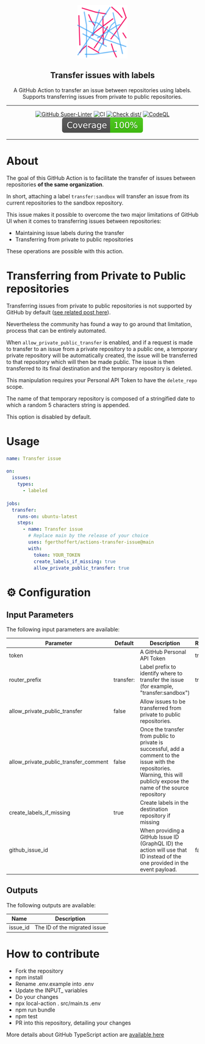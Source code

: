 <!-- markdownlint-disable MD041 -->
<p align="center">
  <img alt="ZenCrepesLogo" src="docs/zencrepes-logo.png" height="140" />
  <h2 align="center">Transfer issues with labels</h2>
  <p align="center">A GitHub Action to transfer an issue between repositories using
   labels. Supports transferring issues from private to public repositories.</p>
</p>

---

<div align="center">

[![GitHub Super-Linter](https://github.com/fgerthoffert/actions-transfer-issue/actions/workflows/linter.yml/badge.svg)](https://github.com/super-linter/super-linter)
![CI](https://github.com/fgerthoffert/actions-transfer-issue/actions/workflows/ci.yml/badge.svg)
[![Check dist/](https://github.com/fgerthoffert/actions-transfer-issue/actions/workflows/check-dist.yml/badge.svg)](https://github.com/fgerthoffert/actions-transfer-issue/actions/workflows/check-dist.yml)
[![CodeQL](https://github.com/fgerthoffert/actions-transfer-issue/actions/workflows/codeql-analysis.yml/badge.svg)](https://github.com/fgerthoffert/actions-transfer-issue/actions/workflows/codeql-analysis.yml)
[![Coverage](./badges/coverage.svg)](./badges/coverage.svg)

</div>

---

# About

The goal of this GitHub Action is to facilitate the transfer of issues between
repositories **of the same organization**.

In short, attaching a label `transfer:sandbox` will transfer an issue from its
current repositories to the sandbox repository.

This issue makes it possible to overcome the two major limitations of GitHub UI
when it comes to transferring issues between repositories:

- Maintaining issue labels during the transfer
- Transferring from private to public repositories

These operations are possible with this action.

# Transferring from Private to Public repositories

Transferring issues from private to public repositories is not supported by
GitHub by default
([see related post here](https://github.com/orgs/community/discussions/21979#discussioncomment-4800558)).

Nevertheless the community has found a way to go around that limitation, process
that can be entirely automated.

When `allow_private_public_transfer` is enabled, and if a request is made to
transfer to an issue from a private repository to a public one, a temporary
private repository will be automatically created, the issue will be transferred
to that repository which will then be made public. The issue is then transferred
to its final destination and the temporary repository is deleted.

This manipulation requires your Personal API Token to have the `delete_repo`
scope.

The name of that temporary repository is composed of a stringified date to which
a random 5 characters string is appended.

This option is disabled by default.

# Usage

```yaml
name: Transfer issue

on:
  issues:
    types:
      - labeled

jobs:
  transfer:
    runs-on: ubuntu-latest
    steps:
      - name: Transfer issue
        # Replace main by the release of your choice
        uses: fgerthoffert/actions-transfer-issue@main
        with:
          token: YOUR_TOKEN
          create_labels_if_missing: true
          allow_private_public_transfer: true
```

# :gear: Configuration

## Input Parameters

The following input parameters are available:

| Parameter                             | Default   | Description                                                                                                                                                                    | Required |
| ------------------------------------- | --------- | ------------------------------------------------------------------------------------------------------------------------------------------------------------------------------ | -------- |
| token                                 |           | A GitHub Personal API Token                                                                                                                                                    | true     |
| router_prefix                         | transfer: | Label prefix to identify where to transfer the issue (for example, "transfer:sandbox")                                                                                         | true     |
| allow_private_public_transfer         | false     | Allow issues to be transferred from private to public repositories.                                                                                                            |          |
| allow_private_public_transfer_comment | false     | Once the transfer from public to private is successful, add a comment to the issue with the repositories. Warning, this will publicly expose the name of the source repository |          |
| create_labels_if_missing              | true      | Create labels in the destination repository if missing                                                                                                                         |          |
| github_issue_id                       |           | When providing a GitHub Issue ID (GraphQL ID) the action will use that ID instead of the one provided in the event payload.                                                    | false    |

## Outputs

The following outputs are available:

| Name     | Description                  |
| -------- | ---------------------------- |
| issue_id | The ID of the migrated issue |

# How to contribute

- Fork the repository
- npm install
- Rename .env.example into .env
- Update the INPUT\_ variables
- Do your changes
- npx local-action . src/main.ts .env
- npm run bundle
- npm test
- PR into this repository, detailing your changes

More details about GitHub TypeScript action are
[available here](https://github.com/actions/typescript-action)
